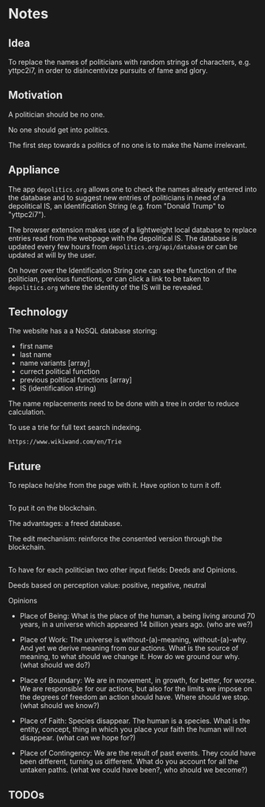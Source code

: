 <style>
    html, body {
        background-color: hsl(0, 0%, 10%);
        color: hsl(0, 0%, 90%);
    }

    h1, h2, p {
        color: hsl(0, 0%, 90%);
    }
</style>

# Notes


## Idea
To replace the names of politicians with random strings of characters, e.g. yttpc2i7, in order to disincentivize pursuits of fame and glory.


## Motivation
A politician should be no one.

No one should get into politics.

The first step towards a politics of no one is to make the Name irrelevant.


## Appliance
The app `depolitics.org` allows one to check the names already entered into the database and to suggest new entries of politicians in need of a depolitical IS, an Identification String (e.g. from "Donald Trump" to "yttpc2i7").

The browser extension makes use of a lightweight local database to replace entries read from the webpage with the depolitical IS. The database is updated every few hours from `depolitics.org/api/database` or can be updated at will by the user.

On hover over the Identification String one can see the function of the politician, previous functions, or can click a link to be taken to `depolitics.org` where the identity of the IS will be revealed.


## Technology
The website has a a NoSQL database storing:
+ first name
+ last name
+ name variants [array]
+ currect political function
+ previous poltiical functions [array]
+ IS (identification string)

The name replacements need to be done with a tree in order to reduce calculation.

To use a trie for full text search indexing.

`https://www.wikiwand.com/en/Trie`


## Future

To replace he/she from the page with it. Have option to turn it off.

---

To put it on the blockchain.

The advantages: a freed database.

The edit mechanism: reinforce the consented version through the blockchain.

---

To have for each politician two other input fields: Deeds and Opinions.

Deeds
based on perception value: positive, negative, neutral


Opinions
+ Place of Being: What is the place of the human, a being living around 70 years, in a universe which appeared 14 billion years ago. (who are we?)

+ Place of Work: The universe is without-(a)-meaning, without-(a)-why. And yet we derive meaning from our actions. What is the source of meaning, to what should we change it. How do we ground our why. (what should we do?)

+ Place of Boundary: We are in movement, in growth, for better, for worse. We are responsible for our actions, but also for the limits we impose on the degrees of freedom an action should have. Where should we stop. (what should we know?)

+ Place of Faith: Species disappear. The human is a species. What is the entity, concept, thing in which you place your faith the human will not disappear. (what can we hope for?)

+ Place of Contingency: We are the result of past events. They could have been different, turning us  different. What do you account for all the untaken paths. (what we could have been?, who should we become?)


## TODOs
